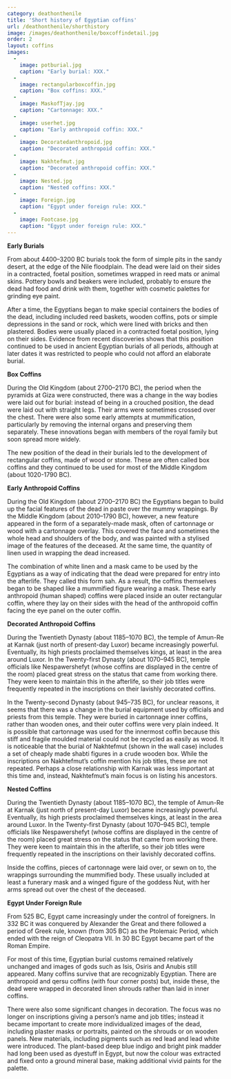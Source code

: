 ```yaml
---
category: deathonthenile
title: 'Short history of Egyptian coffins'
url: /deathonthenile/shorthistory
image: /images/deathonthenile/boxcoffindetail.jpg
order: 2
layout: coffins
images:
  -
    image: potburial.jpg
    caption: "Early burial: XXX."
  -
    image: rectangularboxcoffin.jpg
    caption: "Box coffins: XXX."
  -
    image: MaskofTjay.jpg
    caption: "Cartonnage: XXX."
  -
    image: userhet.jpg
    caption: "Early anthropoid coffin: XXX."
  -
    image: Decoratedanthropoid.jpg
    caption: "Decorated anthropoid coffin: XXX."
  -
    image: Nakhtefmut.jpg
    caption: "Decorated anthropoid coffin: XXX."
  -
    image: Nested.jpg
    caption: "Nested coffins: XXX."
  - 
    image: Foreign.jpg
    caption: "Egypt under foreign rule: XXX."
  - 
    image: Footcase.jpg
    caption: "Egypt under foreign rule: XXX."
---
```


**Early Burials**

From about 4400–3200 BC burials took the form of simple pits in the sandy desert, at the edge of the Nile floodplain. The dead were laid on their sides in a contracted, foetal position, sometimes wrapped in reed mats or animal skins. Pottery bowls and beakers were included, probably to ensure the dead had food and drink with them, together with cosmetic palettes for grinding eye paint.

After a time, the Egyptians began to make special containers the bodies of the dead, including included reed baskets, wooden coffins, pots or simple depressions in the sand or rock, which were lined with bricks and then plastered. Bodies were usually placed in a contracted foetal position, lying on their sides. Evidence from recent discoveries shows that this position continued to be used in ancient Egyptian burials of all periods, although at later dates it was restricted to people who could not afford an elaborate burial.

**Box Coffins**

During the Old Kingdom (about 2700–2170 BC), the period when the pyramids at Giza were constructed, there was a change in the way bodies were laid out for burial: instead of being in a crouched position, the dead were laid out with straight legs. Their arms were sometimes crossed over the chest. There were also some early attempts at mummification, particularly by removing the internal organs and preserving them separately. These innovations began with members of the royal family but soon spread more widely.

The new position of the dead in their burials led to the development of rectangular coffins, made of wood or stone. These are often called box coffins and they continued to be used for most of the Middle Kingdom (about 1020-1790 BC).

**Early Anthropoid Coffins**

During the Old Kingdom (about 2700–2170 BC) the Egyptians began to build up the facial features of the dead in paste over the mummy wrappings. By the Middle Kingdom (about 2010–1790 BC), however, a new feature appeared in the form of a separately-made mask, often of cartonnage or wood with a cartonnage overlay. This covered the face and sometimes the whole head and shoulders of the body, and was painted with a stylised image of the features of the deceased. At the same time, the quantity of linen used in wrapping the dead increased.

The combination of white linen and a mask came to be used by the Egyptians as a way of indicating that the dead were prepared for entry into the afterlife. They called this form sah. As a result, the coffins themselves began to be shaped like a mummified figure wearing a mask. These early anthropoid (human shaped) coffins were placed inside an outer rectangular coffin, where they lay on their sides with the head of the anthropoid coffin facing the eye panel on the outer coffin.

**Decorated Anthropoid Coffins**

During the Twentieth Dynasty (about 1185–1070 BC), the temple of Amun-Re at Karnak (just north of present-day Luxor) became increasingly powerful. Eventually, its high priests proclaimed themselves kings, at least in the area around Luxor. In the Twenty-first Dynasty (about 1070–945 BC), temple officials like Nespawershefyt (whose coffins are displayed in the centre of the room) placed great stress on the status that came from working there. They were keen to maintain this in the afterlife, so their job titles were frequently repeated in the inscriptions on their lavishly decorated coffins.

In the Twenty-second Dynasty (about 945–735 BC), for unclear reasons, it seems that there was a change in the burial equipment used by officials and priests from this temple. They were buried in cartonnage inner coffins, rather than wooden ones, and their outer coffins were very plain indeed. It is possible that cartonnage was used for the innermost coffin because this stiff and fragile moulded material could not be recycled as easily as wood. It is noticeable that the burial of Nakhtefmut (shown in the wall case) includes a set of cheaply made shabti figures in a crude wooden box. While the inscriptions on Nakhtefmut’s coffin mention his job titles, these are not repeated. Perhaps a close relationship with Karnak was less important at this time and, instead, Nakhtefmut’s main focus is on listing his ancestors.

**Nested Coffins**

During the Twentieth Dynasty (about 1185–1070 BC), the temple of Amun-Re at Karnak (just north of present-day Luxor) became increasingly powerful. Eventually, its high priests proclaimed themselves kings, at least in the area around Luxor. In the Twenty-first Dynasty (about 1070–945 BC), temple officials like Nespawershefyt (whose coffins are displayed in the centre of the room) placed great stress on the status that came from working there. They were keen to maintain this in the afterlife, so their job titles were frequently repeated in the inscriptions on their lavishly decorated coffins.

Inside the coffins, pieces of cartonnage were laid over, or sewn on to, the wrappings surrounding the mummified body. These usually included at least a funerary mask and a winged figure of the goddess Nut, with her arms spread out over the chest of the deceased.

**Egypt Under Foreign Rule**

From 525 BC, Egypt came increasingly under the control of foreigners. In 332 BC it was conquered by Alexander the Great and there followed a period of Greek rule, known (from 305 BC) as the Ptolemaic Period, which ended with the reign of Cleopatra VII. In 30 BC Egypt became part of the Roman Empire.

For most of this time, Egyptian burial customs remained relatively unchanged and images of gods such as Isis, Osiris and Anubis still appeared. Many coffins survive that are recognizably Egyptian. There are anthropoid and qersu coffins (with four corner posts) but, inside these, the dead were wrapped in decorated linen shrouds rather than laid in inner coffins.

There were also some significant changes in decoration. The focus was no longer on inscriptions giving a person’s name and job titles; instead it became important to create more individualized images of the dead, including plaster masks or portraits, painted on the shrouds or on wooden panels. New materials, including pigments such as red lead and lead white were introduced. The plant-based deep blue indigo and bright pink madder had long been used as dyestuff in Egypt, but now the colour was extracted and fixed onto a ground mineral base, making additional vivid paints for the palette.
